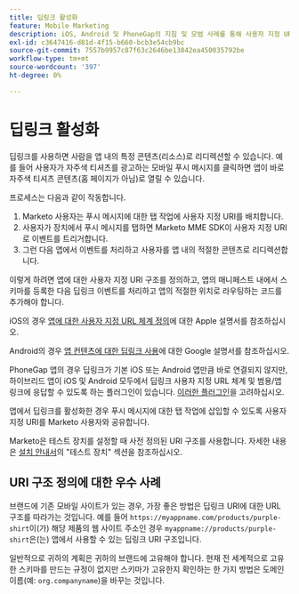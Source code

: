```yaml
---
title: 딥링크 활성화
feature: Mobile Marketing
description: iOS, Android 및 PhoneGap의 지침 및 모범 사례를 통해 사용자 지정 URI 체계를 사용하여 Marketo 푸시 메시지에 대한 앱의 딥링크를 활성화하는 방법에 대해 알아봅니다.
exl-id: c3647416-d81d-4f15-b660-bcb3e54cb9bc
source-git-commit: 7557b9957c87f63c2646be13842ea450035792be
workflow-type: tm+mt
source-wordcount: '397'
ht-degree: 0%

---
```


# 딥링크 활성화

딥링크를 사용하면 사람을 앱 내의 특정 콘텐츠(리소스)로 리디렉션할 수 있습니다. 예를 들어 사용자가 자주색 티셔츠를 광고하는 모바일 푸시 메시지를 클릭하면 앱이 바로 자주색 티셔츠 콘텐츠(홈 페이지가 아님)로 열릴 수 있습니다.

프로세스는 다음과 같이 작동합니다.

1. Marketo 사용자는 푸시 메시지에 대한 탭 작업에 사용자 지정 URI를 배치합니다.
1. 사용자가 장치에서 푸시 메시지를 탭하면 Marketo MME SDK이 사용자 지정 URI로 이벤트를 트리거합니다.
1. 그런 다음 앱에서 이벤트를 처리하고 사용자를 앱 내의 적절한 콘텐츠로 리디렉션합니다.

이렇게 하려면 앱에 대한 사용자 지정 URI 구조를 정의하고, 앱의 매니페스트 내에서 스키마를 등록한 다음 딥링크 이벤트를 처리하고 앱의 적절한 위치로 라우팅하는 코드를 추가해야 합니다.

iOS의 경우 [앱에 대한 사용자 지정 URL 체계 정의](https://developer.apple.com/documentation/xcode/defining-a-custom-url-scheme-for-your-app)에 대한 Apple 설명서를 참조하십시오.

Android의 경우 [앱 컨텐츠에 대한 딥링크 사용](https://developer.android.com/training/app-links/deep-linking)에 대한 Google 설명서를 참조하십시오.

PhoneGap 앱의 경우 딥링크가 기본 iOS 또는 Android 앱만큼 바로 연결되지 않지만, 하이브리드 앱이 iOS 및 Android 모두에서 딥링크 사용자 지정 URL 체계 및 범용/앱 링크에 응답할 수 있도록 하는 플러그인이 있습니다. [이러한 플러그인](https://cordova.apache.org/plugins/?q=deeplink)을 고려하십시오.

앱에서 딥링크를 활성화한 경우 푸시 메시지에 대한 탭 작업에 삽입할 수 있도록 사용자 지정 URI를 Marketo 사용자와 공유합니다.

Marketo은 테스트 장치를 설정할 때 사전 정의된 URI 구조를 사용합니다. 자세한 내용은 [설치 안내서](installation.md)의 &quot;테스트 장치&quot; 섹션을 참조하십시오.

## URI 구조 정의에 대한 우수 사례

브랜드에 기존 모바일 사이트가 있는 경우, 가장 좋은 방법은 딥링크 URI에 대한 URL 구조를 따라가는 것입니다. 예를 들어 `https://myappname.com/products/purple-shirt`이(가) 해당 제품의 웹 사이트 주소인 경우 `myappname://products/purple-shirt`은(는) 앱에서 사용할 수 있는 딥링크 URI 구조입니다.

일반적으로 귀하의 계획은 귀하의 브랜드에 고유해야 합니다. 현재 전 세계적으로 고유한 스키마를 만드는 규정이 없지만 스키마가 고유한지 확인하는 한 가지 방법은 도메인 이름(예: `org.companyname`)을 바꾸는 것입니다.
